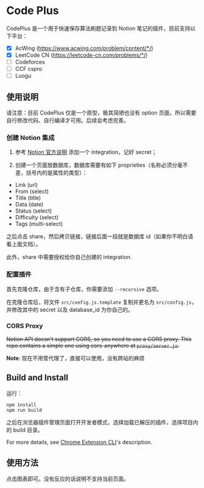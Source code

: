 # Code Plus

CodePlus 是一个用于快速保存算法刷题记录到 Notion 笔记的插件，目前支持以下平台：

- [x] AcWing (https://www.acwing.com/problem/content/*/)
- [x] LeetCode CN (https://leetcode-cn.com/problems/*/)
- [ ] Codeforces
- [ ] CCF cspro
- [ ] Luogu

## 使用说明

请注意：目前 CodePlus 仅是一个原型，极其简陋也没有 option 页面，所以需要自行修改代码、自行编译才可用。后续会考虑完善。

### 创建 Notion 集成

1. 参考 [Notion 官方说明](https://developers.notion.com/docs/getting-started) 添加一个 integration，记好 secret；

2. 创建一个页面放数据库，数据库需要有如下 proprieties（名称必须分毫不差，括号内的是属性的类型）：

- Link (url)
- From (select)
- Title (title)
- Data (date)
- Status (select)
- Difficulty (select)
- Tags (multi-select)

之后点击 share，然后拷贝链接，链接后面一段就是数据库 id（如果你不明白请看上面文档）。

此外，share 中需要授权给你自己创建的 integration.

### 配置插件

首先克隆仓库，由于含有子仓库，你需要添加 `--recursive` 选项。

在克隆仓库后，将文件 `src/config.js.template` 复制并更名为 `src/config.js`，并修改其中的 secret 以及 database_id 为你自己的。

### CORS Proxy

<del>Notion API doesn't support CORS, so you need to use a CORS proxy. This repo contains a simple one using cors-anywhere at `proxy/server.js`.</del>

**Note**: 现在不用管代理了，直接可以使用，没有跨站的麻烦

## Build and Install

运行：

```
npm install
npm run build
```

之后在浏览器插件管理页面打开开发者模式，选择加载已解压的插件，选择项目内的 build 目录。

For more details, see [Chrome Extension CLI](https://github.com/dutiyesh/chrome-extension-cli)'s description.

## 使用方法

点击图表即可。没有反应的话说明不支持当前页面。
